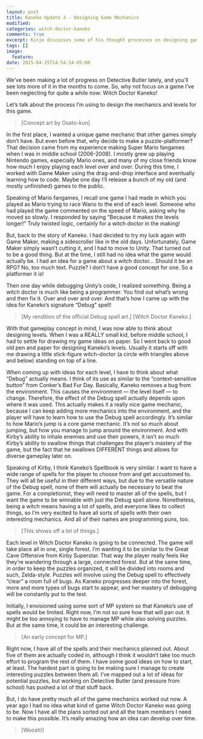 ```yaml
---
layout: post
title: Kaneko Update 3 - Designing Game Mechanics
modified:
categories: witch-doctor-kaneko
comments: true
excerpt: Kinjo discusses some of his thought processes on designing games.
tags: []
image:
  feature:
date: 2015-04-25T14:54:14-05:00
---
```


We’ve been making a lot of progress on Detective Butler lately, and you’ll see lots more of it in the months to come. So, why not focus on a game I’ve been neglecting for quite a while now: Witch Doctor Kaneko!

Let’s talk about the process I’m using to design the mechanics and levels for this game.

> [Concept art by Osato-kun]

In the first place, I wanted a unique game mechanic that other games simply don’t have. But even before that, why decide to make a puzzle-platformer? That decision came from my experience making Super Mario fangames when I was in middle school (2006-2008). I mostly grew up playing Nintendo games, especially Mario ones, and many of my close friends know how much I enjoy playing each level over and over. During this time, I worked with Game Maker using the drag-and-drop interface and eventually learning how to code. Maybe one day I’ll release a bunch of my old (and mostly unfinished) games to the public.

Speaking of Mario fangames, I recall one game I had made in which you played as Mario trying to race Wario to the end of each level. Someone who had played the game commented on the speed of Mario, asking why he moved so slowly. I responded by saying “Because it makes the levels longer!” Truly twisted logic, certainly for a witch doctor in the making!

But, back to the story of Kaneko. I had decided to try my luck again with Game Maker, making a sidescroller like in the old days. Unfortunately, Game Maker simply wasn’t cutting it, and I had to move to Unity. That turned out to be a good thing. But at the time, I still had no idea what the game would actually be. I had an idea for a game about a witch doctor… Should it be an RPG? No, too much text. Puzzle? I don’t have a good concept for one. So a platformer it is!

Then one day while debugging Unity’s code, I realized something. Being a witch doctor is much like being a programmer. You find out what’s wrong and then fix it. Over and over and over. And that’s how I came up with the idea for Kaneko’s signature “Debug” spell!

> [My rendition of the official Debug spell art.] [Witch Doctor Kaneko.]

With that gameplay concept in mind, I was now able to think about designing levels. When I was a REALLY small kid, before middle school, I had to settle for drawing my game ideas on paper. So I went back to good old pen and paper for designing Kaneko’s levels. Usually it starts off with me drawing a little stick-figure witch-doctor (a circle with triangles above and below) standing on top of a line.

When coming up with ideas for each level, I have to think about what “Debug” actually means. I think of its use as similar to the “context-sensitive button” from Conker’s Bad Fur Day. Basically, Kaneko removes a bug from the environment. This causes the environment — the level itself — to change. Therefore, the effect of the Debug spell actually depends upon where it was used. This actually makes it a really nice game mechanic, because I can keep adding more mechanics into the environment, and the player will have to learn how to use the Debug spell accordingly. It’s similar to how Mario’s jump is a core game mechanic. It’s not so much about jumping, but how you manage to jump around the environment. And with Kirby’s ability to inhale enemies and use their powers, it isn’t so much Kirby’s ability to swallow things that challenges the player’s mastery of the game, but the fact that he swallows DIFFERENT things and allows for diverse gameplay later on.

Speaking of Kirby, I think Kaneko’s Spellbook is very similar. I want to have a wide range of spells for the player to choose from and get accustomed to. They will all be useful in their different ways, but due to the versatile nature of the Debug spell, none of them will actually be necessary to beat the game. For a completionist, they will need to master all of the spells, but I want the game to be winnable with just the Debug spell alone. Nonetheless, being a witch means having a lot of spells, and everyone likes to collect things, so I’m very excited to have all sorts of spells with their own interesting mechanics. And all of their names are programming puns, too.

> [This shows off a lot of things.]

Each level in Witch Doctor Kaneko is going to be connected. The game will take place all in one, single forest. I’m wanting it to be similar to the Great Cave Offensive from Kirby Superstar. That way the player really feels like they’re wandering through a large, connected forest. But at the same time, in order to keep the puzzles organized, it will be divided into rooms and such, Zelda-style. Puzzles will involve using the Debug spell to effectively “clear” a room full of bugs. As Kaneko progresses deeper into the forest, more and more types of bugs start to appear, and her mastery of debugging will be constantly put to the test.

Initially, I envisioned using some sort of MP system so that Kaneko’s use of spells would be limited. Right now, I’m not so sure how that will pan out. It might be too annoying to have to manage MP while also solving puzzles. But at the same time, it could be an interesting challenge.

> [An early concept for MP.]

Right now, I have all of the spells and their mechanics planned out. About five of them are actually coded in, although I think it wouldn’t take too much effort to program the rest of them. I have some good ideas on how to start, at least. The hardest part is going to be making sure I manage to create interesting puzzles between them all. I’ve mapped out a lot of ideas for potential puzzles, but working on Detective Butler (and pressure from school) has pushed a lot of that stuff back.

But, I do have pretty much all of the game mechanics worked out now. A year ago I had no idea what kind of game Witch Doctor Kaneko was going to be. Now I have all the plans sorted out and all the team members I need to make this possible. It’s really amazing how an idea can develop over time.

> [Woosh!]
